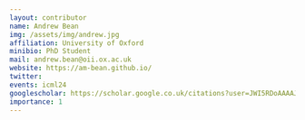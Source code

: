 ```yaml
---
layout: contributor
name: Andrew Bean
img: /assets/img/andrew.jpg
affiliation: University of Oxford
minibio: PhD Student
mail: andrew.bean@oii.ox.ac.uk
website: https://am-bean.github.io/
twitter: 
events: icml24
googlescholar: https://scholar.google.co.uk/citations?user=JWI5RDoAAAAJ
importance: 1
---
```

